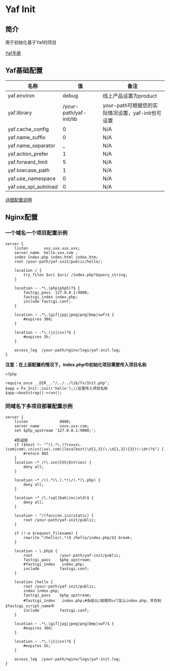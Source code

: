 # Yaf Init

## 简介

用于初始化基于Yaf的项目

[Yaf手册](http://www.laruence.com/manual/index.html)

## Yaf基础配置

名称|值|备注
-|-|-
yaf.environ|debug|线上产品设置为product
yaf.library|/your-path/yaf-init/lib|your-path可根据您的实际情况设置，yaf-init也可设置
yaf.cache_config|0|N/A
yaf.name_suffix|0|N/A
yaf.name_separator|_|N/A
yaf.action_prefer|1|N/A
yaf.forward_limit|5|N/A
yaf.lowcase_path|1|N/A
yaf.use_namespace|0|N/A
yaf.use_spl_autoload|0|N/A

[详细配置说明](http://php.net/manual/zh/yaf.configuration.php)

## Nginx配置

### 一个域名一个项目配置示例

```
server {
    listen       xxx.xxx.xxx.xxx;
    server_name  hello.xxx.com ;
    index index.php index.html index.htm;
    root /your-path/yaf-init/public/hello/;
    
    location / {   
        try_files $uri $uri/ /index.php?$query_string;
    }
    
    location ~ .*\.(php|php5)?$ {   
        fastcgi_pass  127.0.0.1:9000;
        fastcgi_index index.php;
        include fastcgi.conf;
    }   
    
    location ~ .*\.(gif|jpg|jpeg|png|bmp|swf)$ {   
        #expires 30d;
    }   
    
    location ~ .*\.(js|css)?$ {   
        #expires 1h; 
    }   
    
    access_log  /your-path/nginx/logs/yaf-init.log;
}
```

**注意：在上面配置的情况下，index.php中初始化项目需要传入项目名称**

```
<?php

require_once __DIR__."/../../lib/fx/Init.php";
$app = Fx_Init::init('hello');//这里传入项目名称
$app->bootstrap()->run();
```

### 同域名下多项目部署配置示例

```
server {
    listen              8080;
    server_name         xxxx.xxx.com;
    set $php_upstream '127.0.0.1:9000;';
    
    #防盗链
    if ($host !~ "^((.*\.)?(xxxx\.(com|com\.cn|cn)|xx\.com)|localhost|\d{1,3}(\.\d{1,3}){3})(:\d+)?$") {
        #return 403
    }
    location ~* /(\.svn|CVS|Entries) {
        deny all;
    }

    location ~* /((.*)\.(.*)\/(.*)\.php) {
        deny all;
    }

    location ~* /\.(sql|bak|inc|old)$ {
        deny all;
    }

    location ~ ^/(favicon.ico|static) {
        root /your-path/yaf-init/public;
    }
    
    if (!-e $request_filename) {
        rewrite ^/hello/(.*)$ /hello/index.php/$1 break;
    }
    
    location ~ \.php$ {
        root            /your-path/yaf-init/public;
        fastcgi_pass    $php_upstream;
        #fastcgi_index   index.php;
        include         fastcgi.conf;
    }
    
    location /hello {
        root /your-path/yaf-init/public;
        index index.php;
        fastcgi_pass    $php_upstream;
        #fastcgi_index   index.php;#会给以/结尾的url加上index.php，并存到$fastcgi_script_name中
        include         fastcgi.conf;
    }
    
    location ~ .*\.(gif|jpg|jpeg|png|bmp|swf)$ {   
        #expires 30d;
    }   
        
    location ~ .*\.(js|css)?$ {   
        #expires 1h; 
    }   
    
    access_log  /your-path/nginx/logs/yaf-init.log;
}
```
